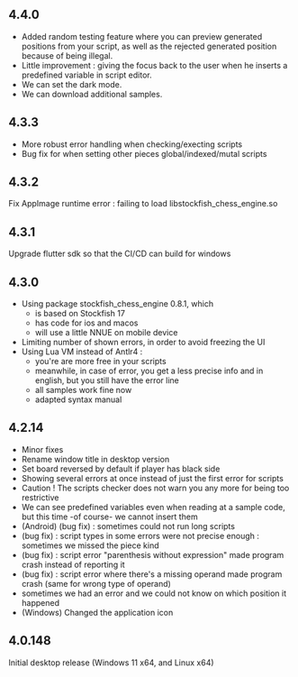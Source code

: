 ## 4.4.0

* Added random testing feature where you can preview generated positions from your script, as well as the rejected generated position because of being illegal.
* Little improvement : giving the focus back to the user when he inserts a predefined variable in script editor.
* We can set the dark mode.
* We can download additional samples.

## 4.3.3

* More robust error handling when checking/execting scripts
* Bug fix for when setting other pieces global/indexed/mutal scripts

## 4.3.2

Fix AppImage runtime error : failing to load libstockfish_chess_engine.so

## 4.3.1

Upgrade flutter sdk so that the CI/CD can build for windows

## 4.3.0

* Using package stockfish_chess_engine 0.8.1, which
    * is based on Stockfish 17
    * has code for ios and macos
    * will use a little NNUE on mobile device
* Limiting number of shown errors, in order to avoid freezing the UI
* Using Lua VM instead of Antlr4 :
    * you're are more free in your scripts
    * meanwhile, in case of error, you get a less precise info and in english, but you still have the error line
    * all samples work fine now
    * adapted syntax manual

## 4.2.14

* Minor fixes
* Rename window title in desktop version
* Set board reversed by default if player has black side
* Showing several errors at once instead of just the first error for scripts
* Caution ! The scripts checker does not warn you any more for being too restrictive
* We can see predefined variables even when reading at a sample code, but this time -of course- we cannot insert them
* (Android) (bug fix) : sometimes could not run long scripts
* (bug fix) : script types in some errors were not precise enough : sometimes we missed the piece kind
* (bug fix) : script error "parenthesis without expression" made program crash instead of reporting it
* (bug fix) : script error where there's a missing operand made program crash (same for wrong type of operand)
* sometimes we had an error and we could not know on which position it happened
* (Windows) Changed the application icon

## 4.0.148

Initial desktop release (Windows 11 x64, and Linux x64)